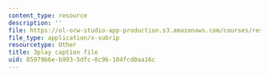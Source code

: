 ```yaml
---
content_type: resource
description: ''
file: https://ol-ocw-studio-app-production.s3.amazonaws.com/courses/res-6-012-introduction-to-probability-spring-2018/85979b6eb9935dfc8c9b104fcd0aa16c_XsowwurOvH0.vtt
file_type: application/x-subrip
resourcetype: Other
title: 3play caption file
uid: 85979b6e-b993-5dfc-8c9b-104fcd0aa16c
---
```

